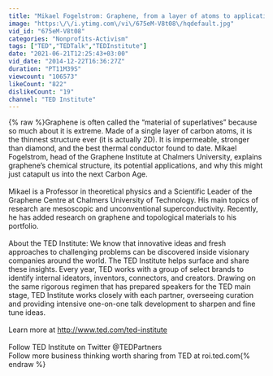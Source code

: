 ```yaml
---
title: "Mikael Fogelstrom: Graphene, from a layer of atoms to applications"
image: "https:\/\/i.ytimg.com\/vi\/675eM-V8t08\/hqdefault.jpg"
vid_id: "675eM-V8t08"
categories: "Nonprofits-Activism"
tags: ["TED","TEDTalk","TEDInstitute"]
date: "2021-06-21T12:25:43+03:00"
vid_date: "2014-12-22T16:36:27Z"
duration: "PT11M39S"
viewcount: "106573"
likeCount: "822"
dislikeCount: "19"
channel: "TED Institute"
---
```

{% raw %}Graphene is often called the “material of superlatives” because so much about it is extreme. Made of a single layer of carbon atoms, it is the thinnest structure ever (it is actually 2D). It is impermeable, stronger than diamond, and the best thermal conductor found to date. Mikael Fogelstrom, head of the Graphene Institute at Chalmers University, explains graphene’s chemical structure, its potential applications, and why this might just catapult us into the next Carbon Age. <br /><br />Mikael is a Professor in theoretical physics and a Scientific Leader of the Graphene Centre at Chalmers University of Technology. His main topics of research are mesoscopic and unconventional superconductivity. Recently, he has added research on graphene and topological materials to his portfolio.<br /><br />About the TED Institute: We know that innovative ideas and fresh approaches to challenging problems can be discovered inside visionary companies around the world. The TED Institute helps surface and share these insights. Every year, TED works with a group of select brands to identify internal ideators, inventors, connectors, and creators. Drawing on the same rigorous regimen that has prepared speakers for the TED main stage, TED Institute works closely with each partner, overseeing curation and providing intensive one-on-one talk development to sharpen and fine tune ideas. <br /><br />Learn more at <a rel="nofollow" target="blank" href="http://www.ted.com/ted-institute">http://www.ted.com/ted-institute</a><br /><br />Follow TED Institute on Twitter @TEDPartners<br />Follow more business thinking worth sharing from TED at roi.ted.com{% endraw %}
